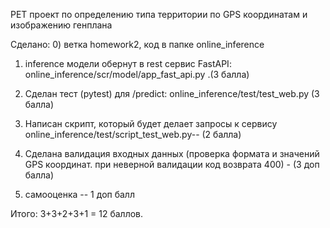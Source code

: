PET проект по определению типа территории по GPS координатам и изображению генплана


Сделано:
0) ветка   homework2,   код в папке online_inference

1)  inference   модели обернут в rest сервис FastAPI: online_inference/scr/model/app_fast_api.py .(3 балла)

2) Сделан  тест (pytest) для /predict:    online_inference/test/test_web.py (3 балла)

3) Написан  скрипт, который будет делает запросы к   сервису  online_inference/test/script_test_web.py-- (2 балла)

4) Сделана валидация входных данных (проверка формата и значений GPS координат. при неверной валидации код возврата 400) - (3 доп балла)


5) самооценка -- 1 доп балл

Итого: 3+3+2+3+1 = 12 баллов.